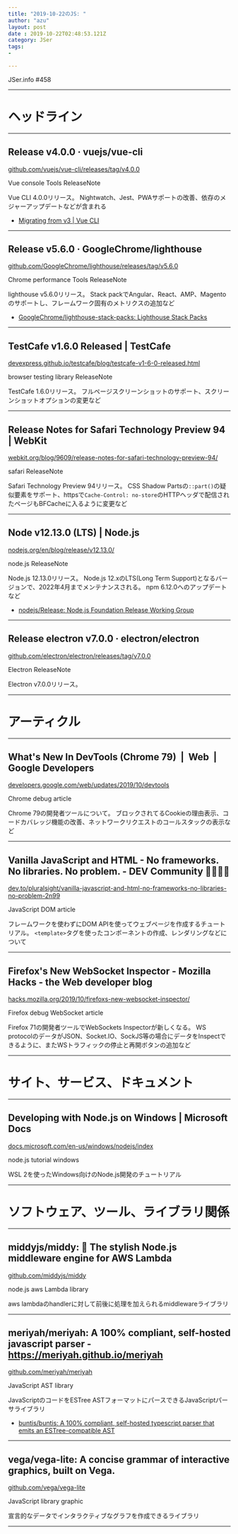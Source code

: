 ```yaml
---
title: "2019-10-22のJS: "
author: "azu"
layout: post
date : 2019-10-22T02:48:53.121Z
category: JSer
tags:
-

---
```


JSer.info #458

----

<h1 class="site-genre">ヘッドライン</h1>

----

## Release v4.0.0 · vuejs/vue-cli
[github.com/vuejs/vue-cli/releases/tag/v4.0.0](https://github.com/vuejs/vue-cli/releases/tag/v4.0.0 "Release v4.0.0 · vuejs/vue-cli")
<p class="jser-tags jser-tag-icon"><span class="jser-tag">Vue</span> <span class="jser-tag">console</span> <span class="jser-tag">Tools</span> <span class="jser-tag">ReleaseNote</span></p>

Vue CLI 4.0.0リリース。
Nightwatch、Jest、PWAサポートの改善、依存のメジャーアップデートなどが含まれる

- [Migrating from v3 | Vue CLI](https://cli.vuejs.org/migrating-from-v3/ "Migrating from v3 | Vue CLI")

----

## Release v5.6.0 · GoogleChrome/lighthouse
[github.com/GoogleChrome/lighthouse/releases/tag/v5.6.0](https://github.com/GoogleChrome/lighthouse/releases/tag/v5.6.0 "Release v5.6.0 · GoogleChrome/lighthouse")
<p class="jser-tags jser-tag-icon"><span class="jser-tag">Chrome</span> <span class="jser-tag">performance</span> <span class="jser-tag">Tools</span> <span class="jser-tag">ReleaseNote</span></p>

lighthouse v5.6.0リリース。
Stack packでAngular、React、AMP、Magentoのサポートし、フレームワーク固有のメトリクスの追加など

- [GoogleChrome/lighthouse-stack-packs: Lighthouse Stack Packs](https://github.com/GoogleChrome/lighthouse-stack-packs "GoogleChrome/lighthouse-stack-packs: Lighthouse Stack Packs")

----

## TestCafe v1.6.0 Released | TestCafe
[devexpress.github.io/testcafe/blog/testcafe-v1-6-0-released.html](https://devexpress.github.io/testcafe/blog/testcafe-v1-6-0-released.html "TestCafe v1.6.0 Released | TestCafe")
<p class="jser-tags jser-tag-icon"><span class="jser-tag">browser</span> <span class="jser-tag">testing</span> <span class="jser-tag">library</span> <span class="jser-tag">ReleaseNote</span></p>

TestCafe 1.6.0リリース。
フルページスクリーンショットのサポート、スクリーンショットオプションの変更など


----

## Release Notes for Safari Technology Preview 94 | WebKit
[webkit.org/blog/9609/release-notes-for-safari-technology-preview-94/](https://webkit.org/blog/9609/release-notes-for-safari-technology-preview-94/ "Release Notes for Safari Technology Preview 94 | WebKit")
<p class="jser-tags jser-tag-icon"><span class="jser-tag">safari</span> <span class="jser-tag">ReleaseNote</span></p>

Safari Technology Preview 94リリース。
CSS Shadow Partsの`::part()`の疑似要素をサポート、httpsで`Cache-Control: no-store`のHTTPヘッダで配信されたページもBFCacheに入るように変更など


----

## Node v12.13.0 (LTS) | Node.js
[nodejs.org/en/blog/release/v12.13.0/](https://nodejs.org/en/blog/release/v12.13.0/ "Node v12.13.0 (LTS) | Node.js")
<p class="jser-tags jser-tag-icon"><span class="jser-tag">node.js</span> <span class="jser-tag">ReleaseNote</span></p>

Node.js 12.13.0リリース。
Node.js 12.xのLTS(Long Term Support)となるバージョンで、2022年4月までメンテナンスされる。
npm 6.12.0へのアップデートなど

- [nodejs/Release: Node.js Foundation Release Working Group](https://github.com/nodejs/Release "nodejs/Release: Node.js Foundation Release Working Group")

----

## Release electron v7.0.0 · electron/electron
[github.com/electron/electron/releases/tag/v7.0.0](https://github.com/electron/electron/releases/tag/v7.0.0 "Release electron v7.0.0 · electron/electron")
<p class="jser-tags jser-tag-icon"><span class="jser-tag">Electron</span> <span class="jser-tag">ReleaseNote</span></p>

Electron v7.0.0リリース。


----
<h1 class="site-genre">アーティクル</h1>

----

## What's New In DevTools (Chrome 79)  |  Web  |  Google Developers
[developers.google.com/web/updates/2019/10/devtools](https://developers.google.com/web/updates/2019/10/devtools "What's New In DevTools (Chrome 79)  |  Web  |  Google Developers")
<p class="jser-tags jser-tag-icon"><span class="jser-tag">Chrome</span> <span class="jser-tag">debug</span> <span class="jser-tag">article</span></p>

Chrome 79の開発者ツールについて。
ブロックされてるCookieの理由表示、コードカバレッジ機能の改善、ネットワークリクエストのコールスタックの表示など


----

## Vanilla JavaScript and HTML - No frameworks. No libraries. No problem. - DEV Community 👩‍💻👨‍💻
[dev.to/pluralsight/vanilla-javascript-and-html-no-frameworks-no-libraries-no-problem-2n99](https://dev.to/pluralsight/vanilla-javascript-and-html-no-frameworks-no-libraries-no-problem-2n99 "Vanilla JavaScript and HTML - No frameworks. No libraries. No problem. - DEV Community 👩‍💻👨‍💻")
<p class="jser-tags jser-tag-icon"><span class="jser-tag">JavaScript</span> <span class="jser-tag">DOM</span> <span class="jser-tag">article</span></p>

フレームワークを使わずにDOM APIを使ってウェブページを作成するチュートリアル。
`<template>`タグを使ったコンポーネントの作成、レンダリングなどについて


----

## Firefox's New WebSocket Inspector - Mozilla Hacks - the Web developer blog
[hacks.mozilla.org/2019/10/firefoxs-new-websocket-inspector/](https://hacks.mozilla.org/2019/10/firefoxs-new-websocket-inspector/ "Firefox's New WebSocket Inspector - Mozilla Hacks - the Web developer blog")
<p class="jser-tags jser-tag-icon"><span class="jser-tag">Firefox</span> <span class="jser-tag">debug</span> <span class="jser-tag">WebSocket</span> <span class="jser-tag">article</span></p>

Firefox 71の開発者ツールでWebSockets Inspectorが新しくなる。
WS protocolのデータがJSON、Socket.IO、SockJS等の場合にデータをInspectできるように、またWSトラフィックの停止と再開ボタンの追加など


----
<h1 class="site-genre">サイト、サービス、ドキュメント</h1>

----

## Developing with Node.js on Windows | Microsoft Docs
[docs.microsoft.com/en-us/windows/nodejs/index](https://docs.microsoft.com/en-us/windows/nodejs/index "Developing with Node.js on Windows | Microsoft Docs")
<p class="jser-tags jser-tag-icon"><span class="jser-tag">node.js</span> <span class="jser-tag">tutorial</span> <span class="jser-tag">windows</span></p>

WSL 2を使ったWindows向けのNode.js開発のチュートリアル


----
<h1 class="site-genre">ソフトウェア、ツール、ライブラリ関係</h1>

----

## middyjs/middy: 🛵 The stylish Node.js middleware engine for AWS Lambda
[github.com/middyjs/middy](https://github.com/middyjs/middy "middyjs/middy: 🛵 The stylish Node.js middleware engine for AWS Lambda")
<p class="jser-tags jser-tag-icon"><span class="jser-tag">node.js</span> <span class="jser-tag">aws</span> <span class="jser-tag">Lambda</span> <span class="jser-tag">library</span></p>

aws lambdaのhandlerに対して前後に処理を加えられるmiddlewareライブラリ


----

## meriyah/meriyah: A 100% compliant, self-hosted javascript parser - https://meriyah.github.io/meriyah
[github.com/meriyah/meriyah](https://github.com/meriyah/meriyah "meriyah/meriyah: A 100% compliant, self-hosted javascript parser - https://meriyah.github.io/meriyah")
<p class="jser-tags jser-tag-icon"><span class="jser-tag">JavaScript</span> <span class="jser-tag">AST</span> <span class="jser-tag">library</span></p>

JavaScriptのコードをESTree ASTフォーマットにパースできるJavaScriptパーサライブラリ

- [buntis/buntis: A 100% compliant, self-hosted typescript parser that emits an ESTree-compatible AST](https://github.com/buntis/buntis "buntis/buntis: A 100% compliant, self-hosted typescript parser that emits an ESTree-compatible AST")

----

## vega/vega-lite: A concise grammar of interactive graphics, built on Vega.
[github.com/vega/vega-lite](https://github.com/vega/vega-lite "vega/vega-lite: A concise grammar of interactive graphics, built on Vega.")
<p class="jser-tags jser-tag-icon"><span class="jser-tag">JavaScript</span> <span class="jser-tag">library</span> <span class="jser-tag">graphic</span></p>

宣言的なデータでインタラクティブなグラフを作成できるライブラリ


----
